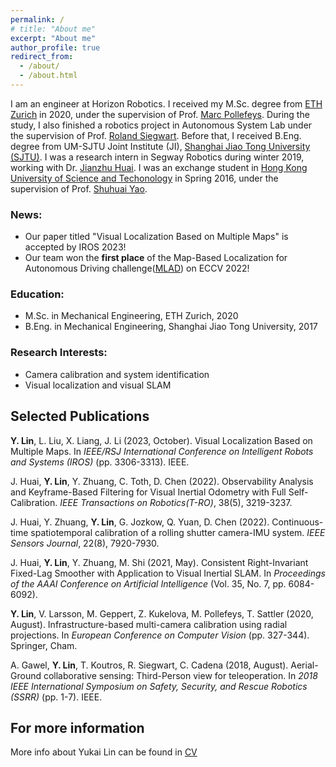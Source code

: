 ```yaml
---
permalink: /
# title: "About me"
excerpt: "About me"
author_profile: true
redirect_from: 
  - /about/
  - /about.html
---
```


I am an engineer at Horizon Robotics. I received my M.Sc. degree from [ETH Zurich](https://ethz.ch/en.html) in 2020, under the supervision of Prof. [Marc Pollefeys](https://people.inf.ethz.ch/pomarc/). During the study, I also finished a robotics project in Autonomous System Lab under the supervision of Prof. [Roland Siegwart](https://asl.ethz.ch/). Before that, I received B.Eng. degree from UM-SJTU Joint Institute (JI), [Shanghai Jiao Tong University (SJTU)](https://www.sjtu.edu.cn/). I was a research intern in Segway Robotics during winter 2019, working with Dr. [Jianzhu Huai](https://www.jianzhuhuai.com/). I was an exchange student in [Hong Kong University of Science and Techonology](https://hkust.edu.hk/) in Spring 2016, under the supervision of Prof. [Shuhuai Yao](https://rraynachen.wixsite.com/website).

### News:
* Our paper titled  "Visual Localization Based on Multiple Maps" is accepted by IROS 2023!
* Our team won the **first place** of the Map-Based Localization for Autonomous Driving challenge([MLAD](https://sites.google.com/view/mlad-eccv2022/home)) on ECCV 2022!

### Education:
<ul>
  <li>M.Sc. in Mechanical Engineering, ETH Zurich, 2020</li>
  <li>B.Eng. in Mechanical Engineering, Shanghai Jiao Tong University, 2017</li>
</ul>


### Research Interests:
* Camera calibration and system identification
* Visual localization and visual SLAM

## Selected Publications
**Y. Lin**, L. Liu, X. Liang, J. Li (2023, October). Visual Localization Based on Multiple Maps. In *IEEE/RSJ International Conference on Intelligent Robots and Systems (IROS)* (pp. 3306-3313). IEEE.

J. Huai, **Y. Lin**, Y. Zhuang, C. Toth, D. Chen (2022). Observability Analysis and Keyframe-Based Filtering for Visual
Inertial Odometry with Full Self-Calibration. *IEEE Transactions on Robotics(T-RO)*, 38(5), 3219-3237.

J. Huai, Y. Zhuang, **Y. Lin**, G. Jozkow, Q. Yuan, D. Chen (2022). Continuous-time spatiotemporal calibration of a rolling shutter camera-IMU system. *IEEE Sensors Journal*, 22(8), 7920-7930.

J. Huai, **Y. Lin**, Y. Zhuang, M. Shi (2021, May). Consistent Right-Invariant Fixed-Lag Smoother with Application to Visual Inertial SLAM. In *Proceedings of the AAAI Conference on Artificial Intelligence* (Vol. 35, No. 7, pp. 6084-6092).

**Y. Lin**, V. Larsson, M. Geppert, Z. Kukelova, M. Pollefeys, T. Sattler (2020, August). Infrastructure-based multi-camera calibration using radial projections. In *European Conference on Computer Vision* (pp. 327-344). Springer, Cham.

A. Gawel, **Y. Lin**, T. Koutros, R. Siegwart, C. Cadena (2018, August). Aerial-Ground collaborative sensing: Third-Person view for teleoperation. In *2018 IEEE International Symposium on Safety, Security, and Rescue Robotics (SSRR)* (pp. 1-7). IEEE.

## For more information
More info about Yukai Lin can be found in [CV](https://youkely.github.io/cv/)

